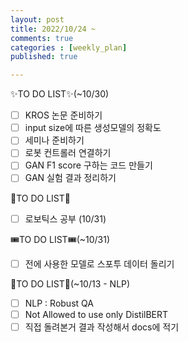 ```yaml
---
layout: post
title: 2022/10/24 ~
comments: true
categories : [weekly_plan]
published: true

---
```

✨TO DO LIST✨(~10/30)
 - [ ] KROS 논문 준비하기
 - [ ]  input size에 따른 생성모델의 정확도
 - [ ] 세미나 준비하기
 - [ ] 로봇 컨트롤러 연결하기
 - [ ] GAN F1 score 구하는 코드 만들기
 - [ ] GAN 실험 결과 정리하기

🔮TO DO LIST🔮

 - [ ] 로보틱스 공부 (10/31)

🎟TO DO LIST🎟(~10/31)
 - [ ] 전에 사용한 모델로 스포투 데이터 돌리기

🥐TO DO LIST🥐(~10/13 - NLP)
 - [ ] NLP : Robust QA
 - [ ] Not Allowed to use only DistilBERT
 - [ ] 직접 돌려본거 결과 작성해서 docs에 적기
